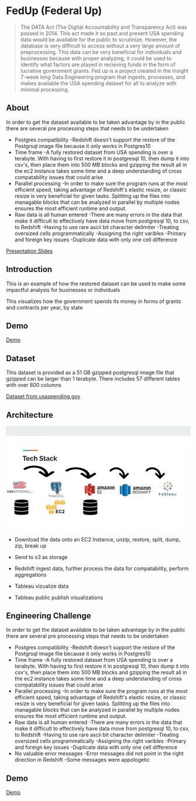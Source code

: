 # FedUp (Federal Up)

>The DATA Act (The Digital Accountability and Transparency Act) was passed in 2014. This act made it so past and present USA spending data would be available for the public to scrutinize. However, the database is very difficult to access without a very large amount of preprocessing. This data can be very beneficial for individuals and businesses because with proper analyzing, it could be used to identify what factors are played in recieving funds in the form of lucrative government grants. Fed up is a project created in the Insight 7-week long Data Engineering program that ingests, processes, and makes available the USA spending dataset for all to analyze with minimal processing.

## About

In order to get the dataset available to be taken advantage by in the public there are several pre processing steps that needs to be undertaken

* Postgres compatibility
    -Redshift doesn't support the restore of the Postgrsql image file because it only works in Postgres10
* Time frame
    -A fully restored dataset from USA spending is over a terabyte. With having to first restore it in postgresql 10, then dump it into csv's, then place them into 500 MB blocks and gzipping the result all in the ec2 instance takes some time and a deep understanding of cross compatability issues that could arise
* Parallel processing
    -In order to make sure the program runs at the most efficient speed, taking advantage of Redshift's elastic resize, or classic resize is very beneficial for given tasks. Splitting up the files into managable blocks that can be analyzed in parallel by multiple nodes ensures the most efficient runtime and output.
* Raw data is all human entered
    -There are many errors in the data that make it difficult to effectively have data move from postgresql 10, to csv, to Redshift
    -Having to use rare ascii bit character delimiter
    -Treating oversized cells programmatically
    -Assigning the right varibles
    -Primary and foreign key issues
    -Duplicate data with only one cell difference

[Presentation Slides](https://docs.google.com/presentation/d/1TyNB1u1OltjJN3w82YUiCP0-cOhZjgIrJ3dTmMIhP88/edit?usp=sharing)


## Introduction

This is an example of how the restored dataset can be used to make some impactful analysis for businesses or individuals

This visualizes how the government spends its money in forms of grants and contracts per year, by state

## Demo

[Demo](https://public.tableau.com/profile/james3162#!/vizhome/FedUpDataVisualization/Story1?publish=yes) 

## Dataset

This dataset is provided as a 51 GB gzipped postgresql image file that gzipped can be larger than 1 terabyte. There includes 57 different tables with over 800 columns

[Dataset from usaspending.gov](https://www.sec.gov/dera/data/edgar-log-file-data-set.html)


## Architecture

![Fed_Up_Presentation.jpg](https://github.com/Tecknique/Fed_Up_Project/blob/master/Fed_Up_Presentation.jpg)

* Download the data onto an EC2 Instance, unzip, restore, split, dump, zip, break up

* Send to s3 as storage

* Redshift ingest data, further process the data for compatability, perform aggregations

* Tableau vizualize data

* Tableau public publish visualizations

## Engineering Challenge

In order to get the dataset available to be taken advantage by in the public there are several pre processing steps that needs to be undertaken

* Postgres compatibility
    -Redshift doesn't support the restore of the Postgrsql image file because it only works in Postgres10
* Time frame
    -A fully restored dataset from USA spending is over a terabyte. With having to first restore it in postgresql 10, then dump it into csv's, then place them into 500 MB blocks and gzipping the result all in the ec2 instance takes some time and a deep understanding of cross compatability issues that could arise
* Parallel processing
    -In order to make sure the program runs at the most efficient speed, taking advantage of Redshift's elastic resize, or classic resize is very beneficial for given tasks. Splitting up the files into managable blocks that can be analyzed in parallel by multiple nodes ensures the most efficient runtime and output.
* Raw data is all human entered
    -There are many errors in the data that make it difficult to effectively have data move from postgresql 10, to csv, to Redshift
    -Having to use rare ascii bit character delimiter
    -Treating oversized cells programmatically
    -Assigning the right varibles
    -Primary and foreign key issues
    -Duplicate data with only one cell difference
* No valuable error messages
    -Error messages did not point in the right direction in Redshift
    -Some messages were appologetic

## Demo

[Demo](http://bit.ly/loginsightsdemo)
